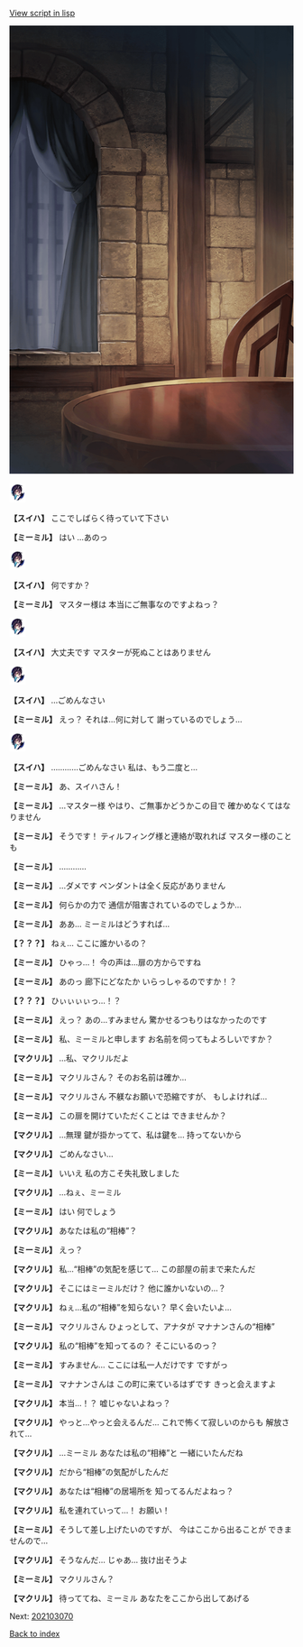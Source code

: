 [View script in lisp](../scripts/202103060.txt)

![201_room.png](../images/backgrounds/201_room.png)

<img src="../images/units/3401711.png" alt="3401711.png" height="34"/>

**【スイハ】**
ここでしばらく待っていて下さい

**【ミーミル】**
はい
…あのっ

<img src="../images/units/3401711.png" alt="3401711.png" height="34"/>

**【スイハ】**
何ですか？

**【ミーミル】**
マスター様は
本当にご無事なのですよねっ？

<img src="../images/units/3401711.png" alt="3401711.png" height="34"/>

**【スイハ】**
大丈夫です
マスターが死ぬことはありません

<img src="../images/units/3401711.png" alt="3401711.png" height="34"/>

**【スイハ】**
…ごめんなさい

**【ミーミル】**
えっ？
それは…何に対して
謝っているのでしょう…

<img src="../images/units/3401711.png" alt="3401711.png" height="34"/>

**【スイハ】**
…………ごめんなさい
私は、もう二度と…

**【ミーミル】**
あ、スイハさん！

**【ミーミル】**
…マスター様
やはり、ご無事かどうかこの目で
確かめなくてはなりません

**【ミーミル】**
そうです！
ティルフィング様と連絡が取れれば
マスター様のことも

**【ミーミル】**
…………

**【ミーミル】**
…ダメです
ペンダントは全く反応がありません

**【ミーミル】**
何らかの力で
通信が阻害されているのでしょうか…

**【ミーミル】**
ああ…
ミーミルはどうすれば…

**【？？？】**
ねぇ…
ここに誰かいるの？

**【ミーミル】**
ひゃっ…！
今の声は…扉の方からですね

**【ミーミル】**
あのっ
廊下にどなたか
いらっしゃるのですか！？

**【？？？】**
ひぃぃぃぃっ…！？

**【ミーミル】**
えっ？
あの…すみません
驚かせるつもりはなかったのです

**【ミーミル】**
私、ミーミルと申します
お名前を伺ってもよろしいですか？

**【マクリル】**
…私、マクリルだよ

**【ミーミル】**
マクリルさん？
そのお名前は確か…

**【ミーミル】**
マクリルさん
不躾なお願いで恐縮ですが、
もしよければ…

**【ミーミル】**
この扉を開けていただくことは
できませんか？

**【マクリル】**
…無理
鍵が掛かってて、私は鍵を…
持ってないから

**【マクリル】**
ごめんなさい…

**【ミーミル】**
いいえ
私の方こそ失礼致しました

**【マクリル】**
…ねぇ、ミーミル

**【ミーミル】**
はい
何でしょう

**【マクリル】**
あなたは私の“相棒”？

**【ミーミル】**
えっ？

**【マクリル】**
私…“相棒”の気配を感じて…
この部屋の前まで来たんだ

**【マクリル】**
そこにはミーミルだけ？
他に誰かいないの…？

**【マクリル】**
ねぇ…私の“相棒”を知らない？
早く会いたいよ…

**【ミーミル】**
マクリルさん
ひょっとして、アナタが
マナナンさんの“相棒”

**【マクリル】**
私の“相棒”を知ってるの？
そこにいるのっ？

**【ミーミル】**
すみません…
ここには私一人だけです
ですがっ

**【ミーミル】**
マナナンさんは
この町に来ているはずです
きっと会えますよ

**【マクリル】**
本当…！？
嘘じゃないよねっ？

**【マクリル】**
やっと…やっと会えるんだ…
これで怖くて寂しいのからも
解放されて…

**【マクリル】**
…ミーミル
あなたは私の“相棒”と
一緒にいたんだね

**【マクリル】**
だから“相棒”の気配がしたんだ

**【マクリル】**
あなたは“相棒”の居場所を
知ってるんだよねっ？

**【マクリル】**
私を連れていって…！
お願い！

**【ミーミル】**
そうして差し上げたいのですが、
今はここから出ることが
できませんので…

**【マクリル】**
そうなんだ…
じゃあ…
抜け出そうよ

**【ミーミル】**
マクリルさん？

**【マクリル】**
待っててね、ミーミル
あなたをここから出してあげる


Next: [202103070](202103070.md)

[Back to index](index.md)
